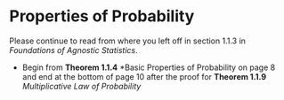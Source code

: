 # Properties of Probability 

Please continue to read from where you left off in section 1.1.3 in *Foundations of Agnostic Statistics*.

- Begin from **Theorem 1.1.4** *Basic Properties of Probability on page 8 and end at the bottom of page 10 after the proof for **Theorem 1.1.9** *Multiplicative Law of Probability* 
